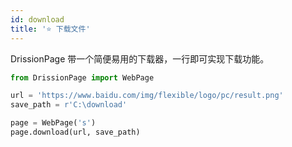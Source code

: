 ```yaml
---
id: download
title: '⭐ 下载文件' 
---
```


DrissionPage 带一个简便易用的下载器，一行即可实现下载功能。

```python
from DrissionPage import WebPage

url = 'https://www.baidu.com/img/flexible/logo/pc/result.png'
save_path = r'C:\download'

page = WebPage('s')
page.download(url, save_path)
```
